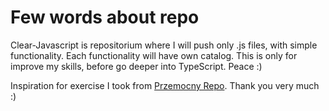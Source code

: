# Few words about repo

Clear-Javascript is repositorium where I will push only .js files, with simple functionality. Each functionality will have own 
catalog. This is only for improve my skills, before go deeper into TypeScript. Peace :) 

Inspiration for exercise I took from  [Przemocny Repo](https://github.com/Przemocny/zbior-zadan-html-css-js-react).
Thank you very much :)